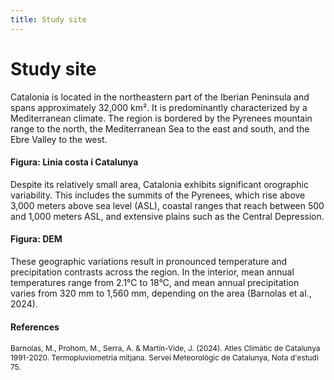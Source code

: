 ```yaml
---
title: Study site
---
```


# Study site

Catalonia is located in the northeastern part of the Iberian Peninsula and spans approximately 32,000 km².
It is predominantly characterized by a Mediterranean climate. The region is bordered by the Pyrenees mountain
range to the north, the Mediterranean Sea to the east and south, and the Ebre Valley to the west.

#### Figura: Linia costa i Catalunya

Despite its relatively small area, Catalonia exhibits significant orographic variability. This includes
the summits of the Pyrenees, which rise above 3,000 meters above sea level (ASL), coastal ranges that reach
between 500 and 1,000 meters ASL, and extensive plains such as the Central Depression.

#### Figura: DEM

These geographic variations result in pronounced temperature and precipitation contrasts across the
region. In the interior, mean annual temperatures range from 2.1°C to 18°C, and mean annual precipitation
varies from 320 mm to 1,560 mm, depending on the area (Barnolas et al., 2024).


#### References

<span style="font-size:0.85em;">

Barnolas, M., Prohom, M., Serra, A. & Martín-Vide, J. (2024). Atles Climàtic de Catalunya 1991-2020. Termopluviometria mitjana. Servei Meteorològic de Catalunya, Nota d'estudi 75.

</span>